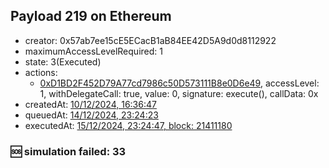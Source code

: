 ## Payload 219 on Ethereum

- creator: 0x57ab7ee15cE5ECacB1aB84EE42D5A9d0d8112922
- maximumAccessLevelRequired: 1
- state: 3(Executed)
- actions:
  - [0xD1BD2F452D79A77cd7986c50D573111B8e0D6e49](https://etherscan.io/tx/0xD1BD2F452D79A77cd7986c50D573111B8e0D6e49), accessLevel: 1, withDelegateCall: true, value: 0, signature: execute(), callData: 0x
- createdAt: [10/12/2024, 16:36:47](https://etherscan.io/tx/0xa710d0c67f321417db76a1431bfb367b0319a70ed9b44982fe853a86a6def13d)
- queuedAt: [14/12/2024, 23:24:23](https://etherscan.io/tx/0x7ceb2a9057ba905e99aa2031752999262ac7a36c2783dc1c8a81d853ccc23d1e)
- executedAt: [15/12/2024, 23:24:47, block: 21411180](https://etherscan.io/tx/0x365f7f064980dbcfb5073cea4a25a92ab999bbee93d04f4a05ef8bb5fc45a216)

### :sos: simulation failed: 33
